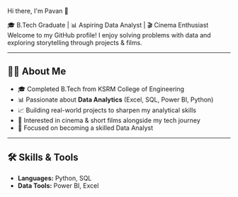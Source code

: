 Hi there, I'm Pavan 👋  

🎓 B.Tech Graduate | 📊 Aspiring Data Analyst | 🎬 Cinema Enthusiast  
Welcome to my GitHub profile! I enjoy solving problems with data and exploring storytelling through projects & films.  

---

## 👨‍💻 About Me
- 🎓 Completed B.Tech from KSRM College of Engineering  
- 📊 Passionate about **Data Analytics** (Excel, SQL, Power BI, Python)  
- 📈 Building real-world projects to sharpen my analytical skills  
- 🎥 Interested in cinema & short films alongside my tech journey  
- 🚀 Focused on becoming a skilled Data Analyst  

---

## 🛠️ Skills & Tools
- **Languages:** Python, SQL  
- **Data Tools:** Power BI, Excel
